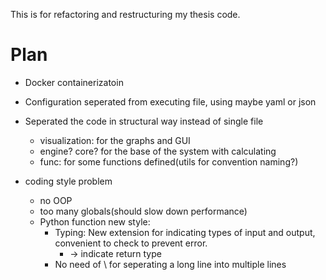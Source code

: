 This is for refactoring and restructuring my thesis code.






# Plan
- Docker containerizatoin
- Configuration seperated from executing file, using maybe yaml or json
- Seperated the code in structural way instead of single file
    - visualization: for the graphs and GUI
    - engine? core? for the base of the system with calculating
    - func: for some functions defined(utils for convention naming?)

- coding style problem
    - no OOP
    - too many globals(should slow down performance)
    - Python function new style:
        - Typing: New extension for indicating types of input and output, convenient to check to prevent error.
            - -> indicate return type
        - No need of \ for seperating a long line into multiple lines
        